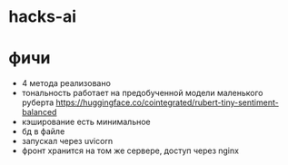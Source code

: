 # hacks-ai

# фичи
- 4 метода реализовано
- тональность работает на предобученной модели маленького руберта https://huggingface.co/cointegrated/rubert-tiny-sentiment-balanced
- кэширование есть минимальное
- бд в файле
- запускал через uvicorn
- фронт хранится на том же сервере, доступ через nginx
